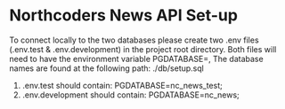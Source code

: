 # Northcoders News API Set-up

To connect locally to the two databases please create two .env files (.env.test & .env.development) in the project root directory.
Both files will need to have the environment variable PGDATABASE=,
The database names are found at the following path: ./db/setup.sql

1) .env.test should contain: PGDATABASE=nc_news_test;
2) .env.development should contain: PGDATABASE=nc_news;